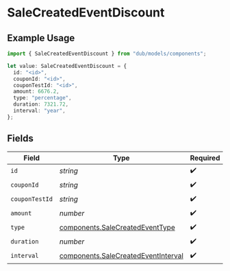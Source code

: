 # SaleCreatedEventDiscount

## Example Usage

```typescript
import { SaleCreatedEventDiscount } from "dub/models/components";

let value: SaleCreatedEventDiscount = {
  id: "<id>",
  couponId: "<id>",
  couponTestId: "<id>",
  amount: 6676.2,
  type: "percentage",
  duration: 7321.72,
  interval: "year",
};
```

## Fields

| Field                                                                                      | Type                                                                                       | Required                                                                                   | Description                                                                                |
| ------------------------------------------------------------------------------------------ | ------------------------------------------------------------------------------------------ | ------------------------------------------------------------------------------------------ | ------------------------------------------------------------------------------------------ |
| `id`                                                                                       | *string*                                                                                   | :heavy_check_mark:                                                                         | N/A                                                                                        |
| `couponId`                                                                                 | *string*                                                                                   | :heavy_check_mark:                                                                         | N/A                                                                                        |
| `couponTestId`                                                                             | *string*                                                                                   | :heavy_check_mark:                                                                         | N/A                                                                                        |
| `amount`                                                                                   | *number*                                                                                   | :heavy_check_mark:                                                                         | N/A                                                                                        |
| `type`                                                                                     | [components.SaleCreatedEventType](../../models/components/salecreatedeventtype.md)         | :heavy_check_mark:                                                                         | N/A                                                                                        |
| `duration`                                                                                 | *number*                                                                                   | :heavy_check_mark:                                                                         | N/A                                                                                        |
| `interval`                                                                                 | [components.SaleCreatedEventInterval](../../models/components/salecreatedeventinterval.md) | :heavy_check_mark:                                                                         | N/A                                                                                        |
